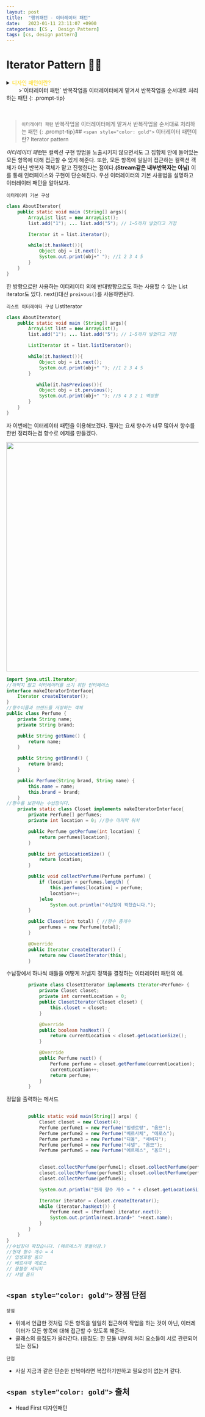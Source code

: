 ```yaml
---
layout: post
title:  "행위패턴 - 이터레이터 패턴"
date:   2023-01-11 23:11:07 +0900
categories: [CS ,  Design Pattern]
tags: [cs, design pattern]
---
```

# Iterator Pattern 🧙‍♂️

<details>
<summary><span style="color: gold"> 디자인 패턴이란? </span></summary>
<div markdown="1">
## <span style="color: gold"> 디자인 패턴이란? </span>
- 디자인 패턴은 소프트웨어 공학의 소프트웨어 설계에서 공통으로 발생하는 문제를 자주 쓰이는 설계 방법을 정리한 패턴이다.
- 디자인 패턴을 참고하여 개발하면 효율성과 유지보수성, 운용성이 높아지며, 프로그램 최적화가 된다고 한다.

디자인 패턴을 목적과 범위로 나눌수 있다

| 구분 |  유형  | 설명                                                                            |
| :--: | :----: | :------------------------------------------------------------------------------ |
|      |  생성  | 객체 인스턴스 생성에 관여, 클래스 정의와 객체 생성 방식을 구조화, 캡슐화를 수행 |
| 목적 |  구조  | 더 큰 구조 형성 목적으로 클래스나 객체의 조합을 다루는 패턴                     |
|      |  행위  | 클래스나 객체들이 상호작용하는 방법과 역할 분담을 다루는 패턴                   |
| 범위 | 클래스 | 클래스간 관련성(상속), 컴파일 시 정적으로 결정                                  |
|      |  객체  | 객체 간 관련성을 다루는 패턴, 런타임 시 동적으로 결정                           |

---

</div>
</details>
　　
>`이터레이터 패턴` 반복작업을 이터레이터에게 맡겨서 반복작업을 순서대로 처리하는 패턴
{: .prompt-tip}



　　
>`이터레이터 패턴` 반복작업을 이터레이터에게 맡겨서 반복작업을 순서대로 처리하는 패턴
{: .prompt-tip}## `<span style="color: gold">` 이터레이터 패턴이란? Iterator pattern 

*이터레이터 패턴*은 컬렉션 구현 방법을 노출시키지 않으면서도 그 집합체 안에 들어있는 모든 항목에 대해 접근할 수 있게 해준다. 또한, 모든 항목에 일일이 접근하는 컬랙션 객체가 아닌 반복자 객체가 맡고 진행한다는 점이다.__(Stream같은 내부반복자는 아님)__
이를 통해 인터페이스와 구현이 단순해진다. 우선 이터레이터의 기본 사용법을 설명하고 이터레이터 패턴을 알아보자.

`이터레이터 기본 구성`

```java
class AboutIterator{
    public static void main (String[] args){
        ArrayList list = new ArrayList();
        list.add("1"); ... list.add("5"); // 1~5까지 넣었다고 가정

        Iterator it = list.iterator();

        while(it.hasNext()){
            Object obj = it.next();
            System.out.print(obj+" "); //1 2 3 4 5
        }
    }
}
```

한 방향으로만 사용하는 이터레이터 외에 반대방향으로도 하는 사용할 수 있는 List iterator도 있다.
next()대신 `preivous()`를 사용하면된다.

`리스트 이터레이터 구성`
ListIterator

```java
class AboutIterator{
    public static void main (String[] args){
        ArrayList list = new ArrayList();
        list.add("1"); ... list.add("5"); // 1~5까지 넣었다고 가정

        ListIterator it = list.listIterator();

        while(it.hasNext()){
            Object obj = it.next();
            System.out.print(obj+" "); //1 2 3 4 5
        }

           while(it.hasPrevious()){
            Object obj = it.pervious();
            System.out.print(obj+" "); //5 4 3 2 1 역방향
        }
    }
}
```

자 이번에는 이터레이터 패턴을 이용해보겠다.
필자는 요새 향수가 너무 많아서 향수를 한번 정리하는겸 향수로 예제를 만들겠다.

<img src="https://github.com/mskim0425/mskim0425.github.io/blob/main/images/design/perfume.png?raw=true" width="700" height="600">

```java
import java.util.Iterator;
//까먹지 않고 이터레이터를 쓰기 위한 인터페이스
interface makeIteratorInterface{
    Iterator createIterator();
}
//향수이름과 브랜드를 저장하는 객체
public class Perfume {
    private String name;
    private String brand;

    public String getName() {
        return name;
    }

    public String getBrand() {
        return brand;
    }

    public Perfume(String brand, String name) {
        this.name = name;
        this.brand = brand;
    }
//향수를 보관하는 수납장이다.
    private static class Closet implements makeIteratorInterface{
        private Perfume[] perfumes;
        private int location = 0; //향수 마지막 위치

        public Perfume getPerfume(int location) {
            return perfumes[location];
        }

        public int getLocationSize() {
            return location;
        }

        public void collectPerfume(Perfume perfume) {
            if (location < perfumes.length) {
                this.perfumes[location] = perfume;
                location++;
            }else
                System.out.println("수납장이 꽉찼습니다.");
        }

        public Closet(int total) { //향수 총개수
            perfumes = new Perfume[total];
        }

        @Override
        public Iterator createIterator() {
            return new ClosetIterator(this);
        }
```

수납장에서 하나씩 애들을 어떻게 꺼낼지 정책을 결정하는 이터레이터 패턴의 예.

```java
        private class ClosetIterator implements Iterator<Perfume> {
            private Closet closet;
            private int currentLocation = 0;
            public ClosetIterator(Closet closet) {
                this.closet = closet;
            }

            @Override
            public boolean hasNext() {
                return currentLocation < closet.getLocationSize();
            }

            @Override
            public Perfume next() {
                Perfume perfume = closet.getPerfume(currentLocation);
                currentLocation++;
                return perfume;
            }
        }
```

정답을 출력하는 메서드

```java
      
        public static void main(String[] args) {
            Closet closet = new Closet(4);
            Perfume perfume1 = new Perfume("입셍로랑", "옴므");
            Perfume perfume2 = new Perfume("베르사체", "에로스");
            Perfume perfume3 = new Perfume("디올", "세비지");
            Perfume perfume4 = new Perfume("샤넬", "옴므");
            Perfume perfume5 = new Perfume("에르메스", "옴므");
          

            closet.collectPerfume(perfume1); closet.collectPerfume(perfume2);
            closet.collectPerfume(perfume3); closet.collectPerfume(perfume4);
            closet.collectPerfume(peffume5);

            System.out.println("현재 향수 개수 = " + closet.getLocationSize());

            Iterator iterator = closet.createIterator();
            while (iterator.hasNext()) {
                Perfume next = (Perfume) iterator.next();
                System.out.println(next.brand+" "+next.name);
            }
        }
    }
}
//수납장이 꽉찼습니다. (에르메스가 못들어감.)
//현재 향수 개수 = 4
// 입셍로랑 옴므
// 베르사체 에로스
// 몽블랑 세비지
// 샤넬 옴므
```

## `<span style="color: gold">` 장점 단점

`장점`

- 위에서 언급한 것처럼 모든 항목을 일일히 접근하여 작업을 하는 것이 아닌, 이터레이터가 모든 항목에 대해 접근할 수 있도록 해준다.
- 클래스의 응집도가 올라간다. (응집도: 한 모듈 내부의 처리 요소들이 서로 관련되어 있는 정도)

`단점`

- 사실 지금과 같은 단순한 반복이라면 복잡하기만하고 필요성이 없는거 같다.

## `<span style="color: gold">` 출처

- Head First 디자인패턴
